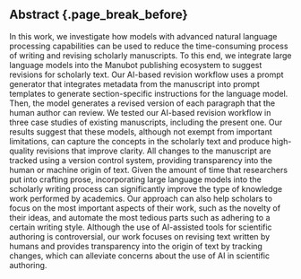## Abstract {.page_break_before}

In this work, we investigate how models with advanced natural language processing capabilities can be used to reduce the time-consuming process of writing and revising scholarly manuscripts.
To this end, we integrate large language models into the Manubot publishing ecosystem to suggest revisions for scholarly text.
Our AI-based revision workflow uses a prompt generator that integrates metadata from the manuscript into prompt templates to generate section-specific instructions for the language model.
Then, the model generates a revised version of each paragraph that the human author can review.
We tested our AI-based revision workflow in three case studies of existing manuscripts, including the present one.
Our results suggest that these models, although not exempt from important limitations, can capture the concepts in the scholarly text and produce high-quality revisions that improve clarity.
All changes to the manuscript are tracked using a version control system, providing transparency into the human or machine origin of text.
Given the amount of time that researchers put into crafting prose, incorporating large language models into the scholarly writing process can significantly improve the type of knowledge work performed by academics.
Our approach can also help scholars to focus on the most important aspects of their work, such as the novelty of their ideas, and automate the most tedious parts such as adhering to a certain writing style.
Although the use of AI-assisted tools for scientific authoring is controversial, our work focuses on revising text written by humans and provides transparency into the origin of text by tracking changes, which can alleviate concerns about the use of AI in scientific authoring.
